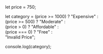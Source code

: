 let price = 750;   

let category = (price >= 1000) ? "Expensive" :  
 (price >= 500) ? "Moderate" :  
 (price > 0) ? "Affordable" :  
 (price === 0) ? "Free" :  
 "Invalid Price";  

console.log(category); 
